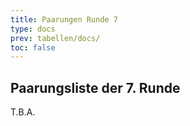 ```yaml
---
title: Paarungen Runde 7
type: docs
prev: tabellen/docs/
toc: false
---
```



## Paarungsliste der 7. Runde
T.B.A.